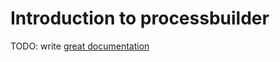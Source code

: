 # Introduction to processbuilder

TODO: write [great documentation](http://jacobian.org/writing/what-to-write/)
